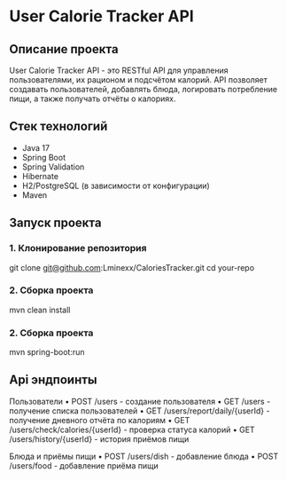 # User Calorie Tracker API

## Описание проекта

User Calorie Tracker API - это RESTful API для управления пользователями, их рационом и подсчётом калорий. API позволяет создавать пользователей, добавлять блюда, логировать потребление пищи, а также получать отчёты о калориях.

## Стек технологий

- Java 17  
- Spring Boot  
- Spring Validation  
- Hibernate  
- H2/PostgreSQL (в зависимости от конфигурации)  
- Maven  

## Запуск проекта

### 1. Клонирование репозитория  

git clone git@github.com:Lminexx/CaloriesTracker.git
cd your-repo

### 2. Сборка проекта
mvn clean install

### 2. Сборка проекта
mvn spring-boot:run

## Api эндпоинты

Пользователи
	•	POST /users - создание пользователя
	•	GET /users - получение списка пользователей
	•	GET /users/report/daily/{userId} - получение дневного отчёта по калориям
	•	GET /users/check/calories/{userId} - проверка статуса калорий
	•	GET /users/history/{userId} - история приёмов пищи

Блюда и приёмы пищи
	•	POST /users/dish - добавление блюда
	•	POST /users/food - добавление приёма пищи








